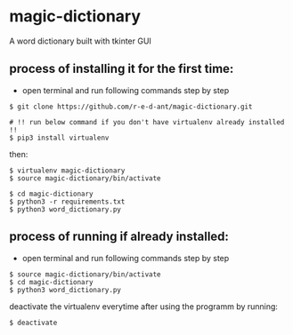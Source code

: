 # magic-dictionary
A word dictionary built with tkinter GUI

## process of installing it for the first time:
* open terminal and run following commands step by step

```
$ git clone https://github.com/r-e-d-ant/magic-dictionary.git
```

```
# !! run below command if you don't have virtualenv already installed !!
$ pip3 install virtualenv
```
then:
```
$ virtualenv magic-dictionary
$ source magic-dictionary/bin/activate

$ cd magic-dictionary
$ python3 -r requirements.txt
$ python3 word_dictionary.py
```

## process of running if already installed:
* open terminal and run following commands step by step

```
$ source magic-dictionary/bin/activate
$ cd magic-dictionary
$ python3 word_dictionary.py
```

deactivate the virtualenv everytime after using the programm by running:

```
$ deactivate
```
